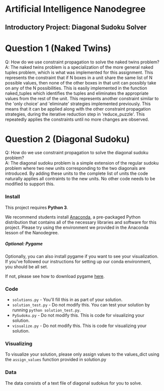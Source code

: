 # Artificial Intelligence Nanodegree
## Introductory Project: Diagonal Sudoku Solver

# Question 1 (Naked Twins)
Q: How do we use constraint propagation to solve the naked twins problem?  
A: The naked twins problem is a specialization of the more general
naked tuples problem, which is what was implemented for this
assignment. This represents the constraint that if N boxes in a unit
share the same list of N possible values, then none of the other boxes
in that unit can possibly take on any of the N possibilities. This is
easily implemented in the function naked_tuples which identifies the
tuples and eliminates the appropriate values from the rest of the
unit. This represents another constraint similar to the 'only choice'
and 'eliminate' strategies implemented previously.  This means that it
can be applied along with the other constraint propagation strategies,
during the iterative reduction step in 'reduce_puzzle'. This
repeatedly applies the constraints until no more changes are observed.

# Question 2 (Diagonal Sudoku)
Q: How do we use constraint propagation to solve the diagonal sudoku problem?  
A: The diagonal sudoku problem is a simple extension of the regular
sudoku problem where two new units corresponding to the two diagonals
are introduced. By adding these units to the complete list of units
the code naturally applies all contraints to the new units. No other
code needs to be modified to support this.

### Install

This project requires **Python 3**.

We recommend students install [Anaconda](https://www.continuum.io/downloads), a pre-packaged Python distribution that contains all of the necessary libraries and software for this project. 
Please try using the environment we provided in the Anaconda lesson of the Nanodegree.

##### Optional: Pygame

Optionally, you can also install pygame if you want to see your visualization. If you've followed our instructions for setting up our conda environment, you should be all set.

If not, please see how to download pygame [here](http://www.pygame.org/download.shtml).

### Code

* `solutions.py` - You'll fill this in as part of your solution.
* `solution_test.py` - Do not modify this. You can test your solution by running `python solution_test.py`.
* `PySudoku.py` - Do not modify this. This is code for visualizing your solution.
* `visualize.py` - Do not modify this. This is code for visualizing your solution.

### Visualizing

To visualize your solution, please only assign values to the values_dict using the ```assign_values``` function provided in solution.py

### Data

The data consists of a text file of diagonal sudokus for you to solve.